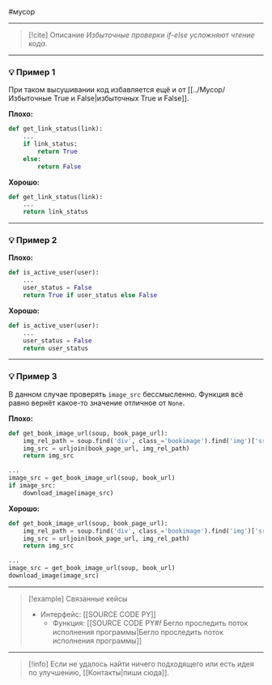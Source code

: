 #мусор 
***

> [!cite] Описание
>_Избыточные проверки if-else усложняют чтение кода._

***
### 💡 Пример 1
При таком высушивании код избавляется ещё и от [[../Мусор/Избыточные True и False|избыточных True и False]].

**Плохо:**
```python
def get_link_status(link):
	...
	if link_status:
		return True
	else:
		return False
```

**Хорошо:**
```python
def get_link_status(link):
	...
	return link_status
```

***
### 💡 Пример 2


**Плохо:**
```python
def is_active_user(user):
	...
	user_status = False
	return True if user_status else False
```

**Хорошо:**
```python
def is_active_user(user):
	...
	user_status = False
	return user_status
```

***
### 💡 Пример 3
В данном случае проверять `image_src` беcсмысленно. Функция всё равно вернёт какое-то значение отличное от `None`.

**Плохо:**
```python
def get_book_image_url(soup, book_page_url):
	img_rel_path = soup.find('div', class_='bookimage').find('img')['src']
	img_src = urljoin(book_page_url, img_rel_path)
	return img_src

...
image_src = get_book_image_url(soup, book_url)
if image_src:
	download_image(image_src)
```

**Хорошо:**
```python
def get_book_image_url(soup, book_page_url):
	img_rel_path = soup.find('div', class_='bookimage').find('img')['src']
	img_src = urljoin(book_page_url, img_rel_path)
	return img_src

...
image_src = get_book_image_url(soup, book_url)
download_image(image_src)
```

***

> [!example] Связанные кейсы
>- Интерфейс: [[SOURCE CODE PY]]
>	- Функция: [[SOURCE CODE PY#𝑓 Бегло проследить поток исполнения программы|Бегло проследить поток исполнения программы]]

***

> [!info]
> Если не удалось найти ничего подходящего или есть идея по улучшению, [[Контакты|пиши сюда]].
